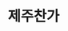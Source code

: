 ---
id: 34
title: 제주찬가
caption: 제주 단독주택 전문 브랜드
url: https://leaderscpa.com/merchant/jejuchanga/
category: Life
device: PC, Mobile
size: small
---